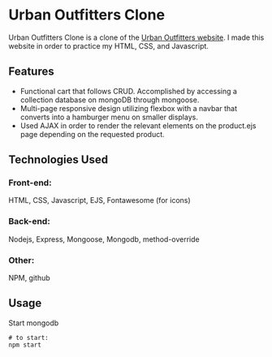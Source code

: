 # Urban Outfitters Clone

Urban Outfitters Clone is a clone of the [Urban Outfitters website](https://www.urbanoutfitters.com/). I made this website in order to practice my HTML, CSS, and Javascript.

## Features
* Functional cart that follows CRUD. Accomplished by accessing a collection database on mongoDB through mongoose.
* Multi-page responsive design utilizing flexbox with a navbar that converts into a hamburger menu on smaller displays.
* Used AJAX in order to render the relevant elements on the product.ejs page depending on the requested product.

## Technologies Used

### Front-end:
HTML, CSS, Javascript, EJS, Fontawesome (for icons)

### Back-end:
Nodejs, Express, Mongoose, Mongodb, method-override

### Other:
NPM, github 

## Usage
Start mongodb

```node
# to start:
npm start
